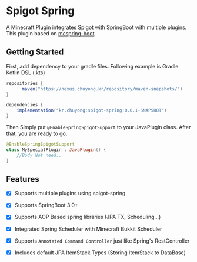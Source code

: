 # Spigot Spring
A Minecraft Plugin integrates Spigot with SpringBoot with multiple plugins.  
This plugin based on [mcspring-boot](https://github.com/Alan-Gomes/mcspring-boot).

## Getting Started
First, add dependency to your gradle files. Following example is Gradle Kotlin DSL (.kts)

```groovy
repositories {
      maven("https://nexus.chuyong.kr/repository/maven-snapshots/")
}

dependencies {
    implementation("kr.chuyong:spigot-spring:0.0.1-SNAPSHOT")
}
```

Then Simply put `@EnableSpringSpigotSupport` to your JavaPlugin class. After that, you are ready to go. 
```kotlin
@EnableSpringSpigotSupport
class MySpecialPlugin : JavaPlugin() {
    //Body Not need..
}
```


## Features
- [x] Supports multiple plugins using spigot-spring
- [x] Supports SpringBoot 3.0+
- [x] Supports AOP Based spring libraries (JPA TX, Scheduling...)
- [x] Integrated Spring Scheduler with Minecraft Bukkit Scheduler
- [x] Supports `Annotated Command Controller` just like Spring's RestController
- [x] Includes default JPA ItemStack Types (Storing ItemStack to DataBase)

